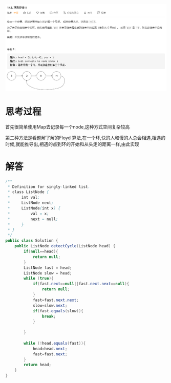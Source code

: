 ![image-qs142](https://github.com/Doorwood/leetcode_record/blob/master/pic/qs142.PNG)
# 思考过程
首先很简单使用Map去记录每一个node,这种方式空间复杂较高

第二种方法是看题解了解的Floyd 算法,在一个环,快的人和慢的人总会相遇,相遇的时候,就能推导出,相遇的点到环的开始和从头走的距离一样,由此实现

# 解答
```java
/**
 * Definition for singly-linked list.
 * class ListNode {
 *     int val;
 *     ListNode next;
 *     ListNode(int x) {
 *         val = x;
 *         next = null;
 *     }
 * }
 */
public class Solution {
    public ListNode detectCycle(ListNode head) {
        if(null==head){
            return null;
        }
        ListNode fast = head;
        ListNode slow = head;
        while (true){
            if(fast.next==null||fast.next.next==null){
                return null;
            }
            fast=fast.next.next;
            slow=slow.next;
            if(fast.equals(slow)){
                break;
            }
            
        }

        while (!head.equals(fast)){
            head=head.next;
            fast=fast.next;
        }
        return head;
    }
}
```